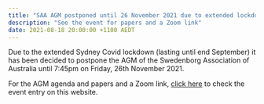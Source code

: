 ```yaml
---
title: "SAA AGM postponed until 26 November 2021 due to extended lockdown"
description: "See the event for papers and a Zoom link"
date: 2021-08-18 20:00:00 +1100 AEDT
---
```


Due to the extended Sydney Covid lockdown (lasting until end September) it has been decided to postpone the AGM of the Swedenborg Association of Australia until 7:45pm on Friday, 26th November 2021.

For the AGM agenda and papers and a Zoom link, [click here](https://swedenborg.com.au/events/202111261945-nsw-saa) to check the event entry on this website.


